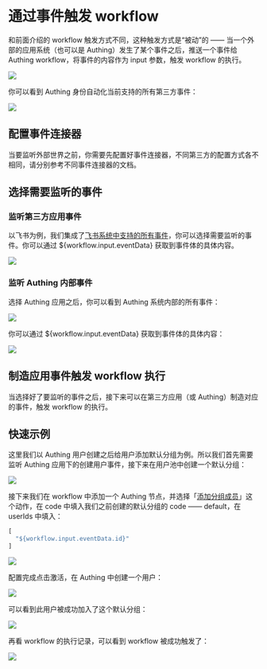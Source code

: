 # 通过事件触发 workflow

和前面介绍的 workflow 触发方式不同，这种触发方式是“被动”的 —— 当一个外部的应用系统（也可以是 Authing）发生了某个事件之后，推送一个事件给 Authing workflow，将事件的内容作为 input 参数，触发 workflow 的执行。

![](../static/boxcnHIXdIEjHi12Y0HkSWspSPe.png)

你可以看到 Authing 身份自动化当前支持的所有第三方事件：

![](../static/boxcnyX4ibW7u0J3VoiXVrinZWe.png)

## 配置事件连接器

当要监听外部世界之前，你需要先配置好事件连接器，不同第三方的配置方式各不相同，请分别参考不同事件连接器的文档。

## 选择需要监听的事件

### 监听第三方应用事件

以飞书为例，我们集成了[飞书系统中支持的所有事件](https://open.feishu.cn/document/ukTMukTMukTM/uYDNxYjL2QTM24iN0EjN/event-list)，你可以选择需要监听的事件。你可以通过 ${workflow.input.eventData} 获取到事件体的具体内容。

![](../static/boxcnfnOfqNl5Lw0JVXkR6nKNvh.png)

### 监听 Authing 内部事件

选择 Authing 应用之后，你可以看到 Authing 系统内部的所有事件：

![](../static/boxcn76Xza7gQuen9xxLE1TxIJG.png)

你可以通过 ${workflow.input.eventData} 获取到事件体的具体内容：

![](../static/boxcnQ3BVWYrn4S7xtvAb4Z6q0f.png)

## 制造应用事件触发 workflow 执行

当选择好了要监听的事件之后，接下来可以在第三方应用（或 Authing）制造对应的事件，触发 workflow 的执行。

## 快速示例

这里我们以 Authing 用户创建之后给用户添加默认分组为例。所以我们首先需要监听 Authing 应用下的创建用户事件，接下来在用户池中创建一个默认分组：

![](../static/boxcnja62KTvefumtgpyagOTz9f.png)

接下来我们在 workflow 中添加一个 Authing 节点，并选择「[添加分组成员](https://api-explorer.authing.cn/?tag=tag/%E7%AE%A1%E7%90%86%E7%94%A8%E6%88%B7%E5%88%86%E7%BB%84/API%20%E5%88%97%E8%A1%A8/operation/GroupsManagementController_addGroupMembers)」这个动作，在 code 中填入我们之前创建的默认分组的 code —— default，在 userIds 中填入：

```typescript
[
  "${workflow.input.eventData.id}"
]
```

![](../static/boxcn8yJk8CFH5tIHkqTPczyW3e.png)

配置完成点击激活，在 Authing 中创建一个用户：

![](../static/boxcnjDVYhxK7XVhTMG6ZPGnxTh.png)

可以看到此用户被成功加入了这个默认分组：

![](../static/boxcn0AlFPrGXZcEh3M3Jywhxzh.png)

再看 workflow 的执行记录，可以看到 workflow 被成功触发了：

![](../static/boxcnfynkd6Sg4xUW3vlEXf8m4g.png)
